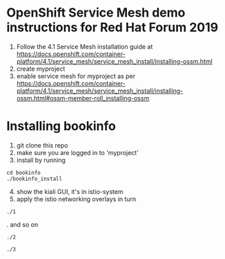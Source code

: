 # OpenShift Service Mesh demo instructions for Red Hat Forum 2019
1. Follow the 4.1 Service Mesh installation guide at https://docs.openshift.com/container-platform/4.1/service_mesh/service_mesh_install/installing-ossm.html
2. create myproject
3. enable service mesh for myproject as per https://docs.openshift.com/container-platform/4.1/service_mesh/service_mesh_install/installing-ossm.html#ossm-member-roll_installing-ossm

# Installing bookinfo
1. git clone this repo
2. make sure you are logged in to 'myproject'
3. install by running
``` 
cd bookinfo 
./bookinfo_install 
```
4. show the kiali GUI, it's in istio-system
5. apply the istio networking overlays in turn 
``` 
./1
```
. and so on
``` 
./2
```
``` 
./3
```
